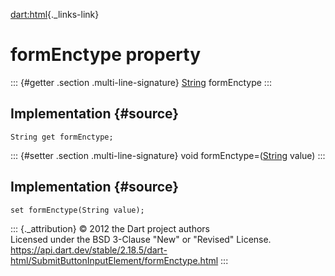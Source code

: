 [dart:html](../../dart-html/dart-html-library){._links-link}

formEnctype property
====================

::: {#getter .section .multi-line-signature}
[String](../../dart-core/string-class) formEnctype
:::

Implementation {#source}
--------------

``` {.language-dart data-language="dart"}
String get formEnctype;
```

::: {#setter .section .multi-line-signature}
void formEnctype=([String](../../dart-core/string-class) value)
:::

Implementation {#source}
--------------

``` {.language-dart data-language="dart"}
set formEnctype(String value);
```

::: {._attribution}
© 2012 the Dart project authors\
Licensed under the BSD 3-Clause \"New\" or \"Revised\" License.\
<https://api.dart.dev/stable/2.18.5/dart-html/SubmitButtonInputElement/formEnctype.html>
:::
